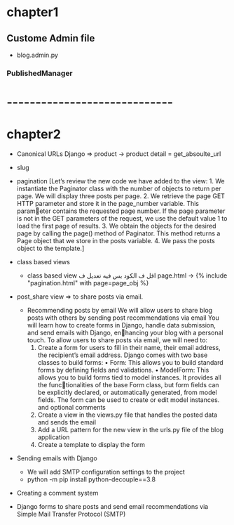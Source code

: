 # chapter1
## Custome Admin file
   - blog.admin.py

### PublishedManager

# -----------------------------

# chapter2 
   - Canonical URLs Django => product -> product detail = get_absoulte_url 
   - slug
   - pagination 
      [Let’s review the new code we have added to the view:
         1. We instantiate the Paginator class with the number of objects to return per page. We will 
         display three posts per page.
         2. We retrieve the page GET HTTP parameter and store it in the page_number variable. This parameter contains the requested page number. If the page parameter is not in the GET parameters 
         of the request, we use the default value 1 to load the first page of results.
         3. We obtain the objects for the desired page by calling the page() method of Paginator. This 
         method returns a Page object that we store in the posts variable.
         4. We pass the posts object to the template.]
         

         
   - class based views
      - class based view اقل ف الكود بس فيه تعديل ف page.html -> 
            {% include "pagination.html" with page=page_obj %}

   - post_share view => to share posts via email.
      - Recommending posts by email We will allow users to share blog
         posts with others by sending post recommendations via email
         You will learn how to create forms in Django, handle data submission, and send emails with Django, enhancing your blog with a personal touch.
         To allow users to share posts via email, we will need to:
         1. Create a form for users to fill in their name, their email address, the recipient’s email address.
            Django comes with two base classes to build forms:
            • Form: This allows you to build standard forms by defining fields and validations.
            • ModelForm: This allows you to build forms tied to model instances. It provides all the functionalities of the base Form class, but form fields can be explicitly declared, or automatically 
            generated, from model fields. The form can be used to create or edit model instances.
         and optional comments
         2. Create a view in the views.py file that handles the posted data and sends the email
         3. Add a URL pattern for the new view in the urls.py file of the blog application
         4. Create a template to display the form

   - Sending emails with Django
      - We will add SMTP configuration settings to the project
      - python -m pip install python-decouple==3.8

   - Creating a comment system
      


   - Django forms to share posts and send email recommendations via Simple Mail Transfer Protocol (SMTP)

   